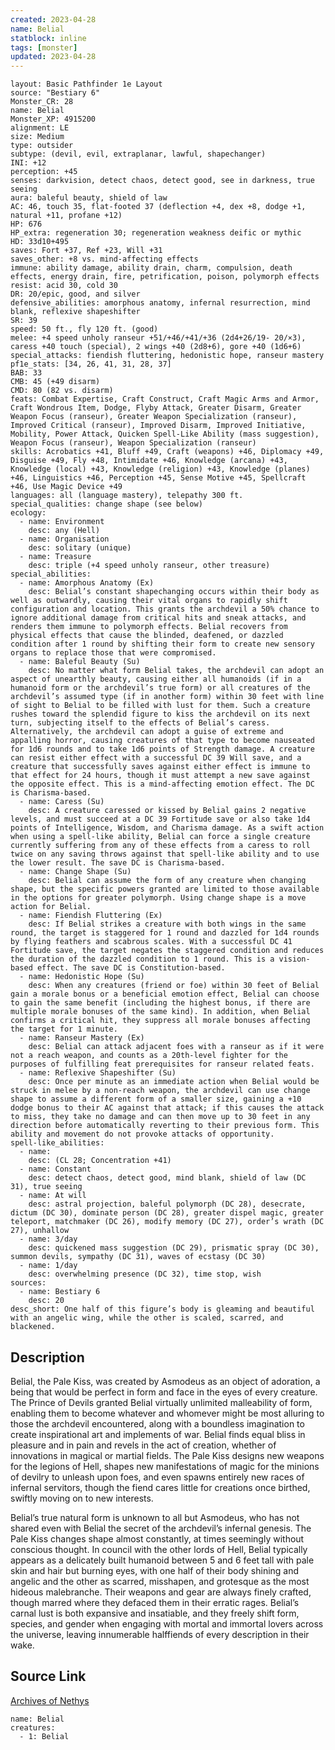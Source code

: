 ```yaml
---
created: 2023-04-28
name: Belial
statblock: inline
tags: [monster]
updated: 2023-04-28
---
```

```statblock
layout: Basic Pathfinder 1e Layout
source: "Bestiary 6"
Monster_CR: 28
name: Belial
Monster_XP: 4915200
alignment: LE
size: Medium
type: outsider
subtype: (devil, evil, extraplanar, lawful, shapechanger)
INI: +12
perception: +45
senses: darkvision, detect chaos, detect good, see in darkness, true seeing
aura: baleful beauty, shield of law
AC: 46, touch 35, flat-footed 37 (deflection +4, dex +8, dodge +1, natural +11, profane +12)
HP: 676
HP_extra: regeneration 30; regeneration weakness deific or mythic
HD: 33d10+495
saves: Fort +37, Ref +23, Will +31
saves_other: +8 vs. mind-affecting effects
immune: ability damage, ability drain, charm, compulsion, death effects, energy drain, fire, petrification, poison, polymorph effects
resist: acid 30, cold 30
DR: 20/epic, good, and silver
defensive_abilities: amorphous anatomy, infernal resurrection, mind blank, reflexive shapeshifter
SR: 39
speed: 50 ft., fly 120 ft. (good)
melee: +4 speed unholy ranseur +51/+46/+41/+36 (2d4+26/19- 20/×3), caress +40 touch (special), 2 wings +40 (2d8+6), gore +40 (1d6+6)
special_attacks: fiendish fluttering, hedonistic hope, ranseur mastery
pf1e_stats: [34, 26, 41, 31, 28, 37]
BAB: 33
CMB: 45 (+49 disarm)
CMD: 80 (82 vs. disarm)
feats: Combat Expertise, Craft Construct, Craft Magic Arms and Armor, Craft Wondrous Item, Dodge, Flyby Attack, Greater Disarm, Greater Weapon Focus (ranseur), Greater Weapon Specialization (ranseur), Improved Critical (ranseur), Improved Disarm, Improved Initiative, Mobility, Power Attack, Quicken Spell-Like Ability (mass suggestion), Weapon Focus (ranseur), Weapon Specialization (ranseur)
skills: Acrobatics +41, Bluff +49, Craft (weapons) +46, Diplomacy +49, Disguise +49, Fly +48, Intimidate +46, Knowledge (arcana) +43, Knowledge (local) +43, Knowledge (religion) +43, Knowledge (planes) +46, Linguistics +46, Perception +45, Sense Motive +45, Spellcraft +46, Use Magic Device +49
languages: all (language mastery), telepathy 300 ft.
special_qualities: change shape (see below)
ecology:
  - name: Environment
    desc: any (Hell)
  - name: Organisation
    desc: solitary (unique)
  - name: Treasure
    desc: triple (+4 speed unholy ranseur, other treasure)
special_abilities:
  - name: Amorphous Anatomy (Ex)
    desc: Belial’s constant shapechanging occurs within their body as well as outwardly, causing their vital organs to rapidly shift configuration and location. This grants the archdevil a 50% chance to ignore additional damage from critical hits and sneak attacks, and renders them immune to polymorph effects. Belial recovers from physical effects that cause the blinded, deafened, or dazzled condition after 1 round by shifting their form to create new sensory organs to replace those that were compromised.
  - name: Baleful Beauty (Su)
    desc: No matter what form Belial takes, the archdevil can adopt an aspect of unearthly beauty, causing either all humanoids (if in a humanoid form or the archdevil’s true form) or all creatures of the archdevil’s assumed type (if in another form) within 30 feet with line of sight to Belial to be filled with lust for them. Such a creature rushes toward the splendid figure to kiss the archdevil on its next turn, subjecting itself to the effects of Belial’s caress. Alternatively, the archdevil can adopt a guise of extreme and appalling horror, causing creatures of that type to become nauseated for 1d6 rounds and to take 1d6 points of Strength damage. A creature can resist either effect with a successful DC 39 Will save, and a creature that successfully saves against either effect is immune to that effect for 24 hours, though it must attempt a new save against the opposite effect. This is a mind-affecting emotion effect. The DC is Charisma-based.
  - name: Caress (Su)
    desc: A creature caressed or kissed by Belial gains 2 negative levels, and must succeed at a DC 39 Fortitude save or also take 1d4 points of Intelligence, Wisdom, and Charisma damage. As a swift action when using a spell-like ability, Belial can force a single creature currently suffering from any of these effects from a caress to roll twice on any saving throws against that spell-like ability and to use the lower result. The save DC is Charisma-based.
  - name: Change Shape (Su)
    desc: Belial can assume the form of any creature when changing shape, but the specific powers granted are limited to those available in the options for greater polymorph. Using change shape is a move action for Belial.
  - name: Fiendish Fluttering (Ex)
    desc: If Belial strikes a creature with both wings in the same round, the target is staggered for 1 round and dazzled for 1d4 rounds by flying feathers and scabrous scales. With a successful DC 41 Fortitude save, the target negates the staggered condition and reduces the duration of the dazzled condition to 1 round. This is a vision-based effect. The save DC is Constitution-based.
  - name: Hedonistic Hope (Su)
    desc: When any creatures (friend or foe) within 30 feet of Belial gain a morale bonus or a beneficial emotion effect, Belial can choose to gain the same benefit (including the highest bonus, if there are multiple morale bonuses of the same kind). In addition, when Belial confirms a critical hit, they suppress all morale bonuses affecting the target for 1 minute.
  - name: Ranseur Mastery (Ex)
    desc: Belial can attack adjacent foes with a ranseur as if it were not a reach weapon, and counts as a 20th-level fighter for the purposes of fulfilling feat prerequisites for ranseur related feats.
  - name: Reflexive Shapeshifter (Su)
    desc: Once per minute as an immediate action when Belial would be struck in melee by a non-reach weapon, the archdevil can use change shape to assume a different form of a smaller size, gaining a +10 dodge bonus to their AC against that attack; if this causes the attack to miss, they take no damage and can then move up to 30 feet in any direction before automatically reverting to their previous form. This ability and movement do not provoke attacks of opportunity.
spell-like_abilities:
  - name:
    desc: (CL 28; Concentration +41)
  - name: Constant
    desc: detect chaos, detect good, mind blank, shield of law (DC 31), true seeing
  - name: At will
    desc: astral projection, baleful polymorph (DC 28), desecrate, dictum (DC 30), dominate person (DC 28), greater dispel magic, greater teleport, matchmaker (DC 26), modify memory (DC 27), order’s wrath (DC 27), unhallow
  - name: 3/day
    desc: quickened mass suggestion (DC 29), prismatic spray (DC 30), summon devils, sympathy (DC 31), waves of ecstasy (DC 30)
  - name: 1/day
    desc: overwhelming presence (DC 32), time stop, wish
sources:
  - name: Bestiary 6
    desc: 20
desc_short: One half of this figure’s body is gleaming and beautiful with an angelic wing, while the other is scaled, scarred, and blackened.
```
## Description
Belial, the Pale Kiss, was created by Asmodeus as an object of adoration, a being that would be perfect in form and face in the eyes of every creature. The Prince of Devils granted Belial virtually unlimited malleability of form, enabling them to become whatever and whomever might be most alluring to those the archdevil encountered, along with a boundless imagination to create inspirational art and implements of war. Belial finds equal bliss in pleasure and in pain and revels in the act of creation, whether of innovations in magical or martial fields. The Pale Kiss designs new weapons for the legions of Hell, shapes new manifestations of magic for the minions of devilry to unleash upon foes, and even spawns entirely new races of infernal servitors, though the fiend cares little for creations once birthed, swiftly moving on to new interests. 

Belial’s true natural form is unknown to all but Asmodeus, who has not shared even with Belial the secret of the archdevil’s infernal genesis. The Pale Kiss changes shape almost constantly, at times seemingly without conscious thought. In council with the other lords of Hell, Belial typically appears as a delicately built humanoid between 5 and 6 feet tall with pale skin and hair but burning eyes, with one half of their body shining and angelic and the other as scarred, misshapen, and grotesque as the most hideous malebranche. Their weapons and gear are always finely crafted, though marred where they defaced them in their erratic rages. Belial’s carnal lust is both expansive and insatiable, and they freely shift form, species, and gender when engaging with mortal and immortal lovers across the universe, leaving innumerable halffiends of every description in their wake.
## Source Link
[Archives of Nethys](https://aonprd.com/MonsterDisplay.aspx?ItemName=Belial)
```encounter-table
name: Belial
creatures:
  - 1: Belial
```
